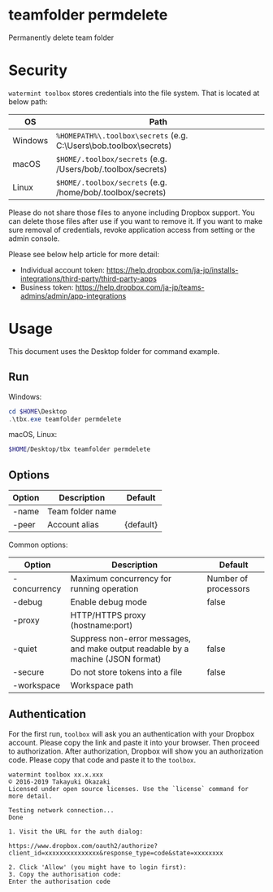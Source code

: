 # teamfolder permdelete 

Permanently delete team folder



# Security

`watermint toolbox` stores credentials into the file system. That is located at below path:

| OS       | Path                                                               |
| -------- | ------------------------------------------------------------------ |
| Windows  | `%HOMEPATH%\.toolbox\secrets` (e.g. C:\Users\bob\.toolbox\secrets) |
| macOS    | `$HOME/.toolbox/secrets` (e.g. /Users/bob/.toolbox/secrets)        |
| Linux    | `$HOME/.toolbox/secrets` (e.g. /home/bob/.toolbox/secrets)         |

Please do not share those files to anyone including Dropbox support.
You can delete those files after use if you want to remove it.
If you want to make sure removal of credentials, revoke application access from setting or the admin console.

Please see below help article for more detail:

* Individual account token: https://help.dropbox.com/ja-jp/installs-integrations/third-party/third-party-apps
* Business token: https://help.dropbox.com/ja-jp/teams-admins/admin/app-integrations

# Usage

This document uses the Desktop folder for command example. 

## Run

Windows:

```powershell
cd $HOME\Desktop
.\tbx.exe teamfolder permdelete 
```

macOS, Linux:

```bash
$HOME/Desktop/tbx teamfolder permdelete 
```



## Options

| Option | Description      | Default   |
|--------|------------------|-----------|
| -name  | Team folder name |           |
| -peer  | Account alias    | {default} |


Common options:

| Option       | Description                                                                      | Default              |
|--------------|----------------------------------------------------------------------------------|----------------------|
| -concurrency | Maximum concurrency for running operation                                        | Number of processors |
| -debug       | Enable debug mode                                                                | false                |
| -proxy       | HTTP/HTTPS proxy (hostname:port)                                                 |                      |
| -quiet       | Suppress non-error messages, and make output readable by a machine (JSON format) | false                |
| -secure      | Do not store tokens into a file                                                  | false                |
| -workspace   | Workspace path                                                                   |                      |


## Authentication

For the first run, `toolbox` will ask you an authentication with your Dropbox account. 
Please copy the link and paste it into your browser. Then proceed to authorization.
After authorization, Dropbox will show you an authorization code.
Please copy that code and paste it to the `toolbox`.

```
watermint toolbox xx.x.xxx
© 2016-2019 Takayuki Okazaki
Licensed under open source licenses. Use the `license` command for more detail.

Testing network connection...
Done

1. Visit the URL for the auth dialog:

https://www.dropbox.com/oauth2/authorize?client_id=xxxxxxxxxxxxxxx&response_type=code&state=xxxxxxxx

2. Click 'Allow' (you might have to login first):
3. Copy the authorisation code:
Enter the authorisation code
```


